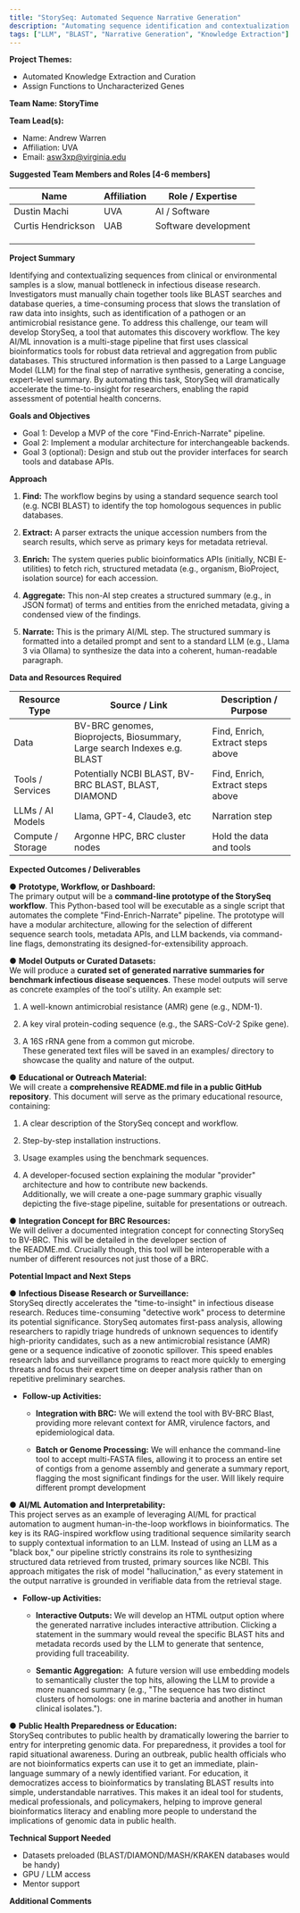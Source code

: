 ```yaml
---
title: "StorySeq: Automated Sequence Narrative Generation"
description: "Automating sequence identification and contextualization using BLAST, database queries, and LLM narrative synthesis to accelerate pathogen and AMR gene discovery"
tags: ["LLM", "BLAST", "Narrative Generation", "Knowledge Extraction"]
---
```


**Project Themes:**

- Automated Knowledge Extraction and Curation
- Assign Functions to Uncharacterized Genes

**Team Name: StoryTime**

**Team Lead(s):**

- Name: Andrew Warren
- Affiliation: UVA
- Email: asw3xp@virginia.edu

**Suggested Team Members and Roles \[4-6 members\]**

| Name               | Affiliation | Role / Expertise     |
| ------------------ | ----------- | -------------------- |
| Dustin Machi       | UVA         | AI / Software        |
| Curtis Hendrickson | UAB         | Software development |
|                    |             |                      |
|                    |             |                      |
|                    |             |                      |

**Project Summary**

Identifying and contextualizing sequences from clinical or environmental samples is a slow, manual bottleneck in infectious disease research. Investigators must manually chain together tools like BLAST searches and database queries, a time-consuming process that slows the translation of raw data into insights, such as identification of a pathogen or an antimicrobial resistance gene. To address this challenge, our team will develop StorySeq, a tool that automates this discovery workflow. The key AI/ML innovation is a multi-stage pipeline that first uses classical bioinformatics tools for robust data retrieval and aggregation from public databases. This structured information is then passed to a Large Language Model (LLM) for the final step of narrative synthesis, generating a concise, expert-level summary. By automating this task, StorySeq will dramatically accelerate the time-to-insight for researchers, enabling the rapid assessment of potential health concerns.

**Goals and Objectives**

- Goal 1: Develop a MVP of the core "Find-Enrich-Narrate" pipeline.
- Goal 2: Implement a modular architecture for interchangeable backends.
- Goal 3 (optional): Design and stub out the provider interfaces for search tools and database APIs.

**Approach**

1. **Find:** The workflow begins by using a standard sequence search tool (e.g. NCBI BLAST) to identify the top homologous sequences in public databases.

2. **Extract:** A parser extracts the unique accession numbers from the search results, which serve as primary keys for metadata retrieval.

3. **Enrich:** The system queries public bioinformatics APIs (initially, NCBI E-utilities) to fetch rich, structured metadata (e.g., organism, BioProject, isolation source) for each accession.

4. **Aggregate:** This non-AI step creates a structured summary (e.g., in JSON format) of terms and entities from the enriched metadata, giving a condensed view of the findings.

5. **Narrate:** This is the primary AI/ML step. The structured summary is formatted into a detailed prompt and sent to a standard LLM (e.g., Llama 3 via Ollama) to synthesize the data into a coherent, human-readable paragraph.

**Data and Resources Required**

| Resource Type     | Source / Link                                                            | Description / Purpose             |
| ----------------- | ------------------------------------------------------------------------ | --------------------------------- |
| Data              | BV-BRC genomes, Bioprojects, Biosummary, Large search Indexes e.g. BLAST | Find, Enrich, Extract steps above |
| Tools / Services  | Potentially NCBI BLAST, BV-BRC BLAST, BLAST, DIAMOND                     | Find, Enrich, Extract steps above |
| LLMs / AI Models  | Llama, GPT-4, Claude3, etc                                               | Narration step                    |
| Compute / Storage | Argonne HPC, BRC cluster nodes                                           | Hold the data and tools           |

**Expected Outcomes / Deliverables**

● **Prototype, Workflow, or Dashboard:**  
The primary output will be a **command-line prototype of the StorySeq workflow**. This Python-based tool will be executable as a single script that automates the complete "Find-Enrich-Narrate" pipeline. The prototype will have a modular architecture, allowing for the selection of different sequence search tools, metadata APIs, and LLM backends, via command-line flags, demonstrating its designed-for-extensibility approach.

● **Model Outputs or Curated Datasets:**  
We will produce a **curated set of generated narrative summaries for benchmark infectious disease sequences**. These model outputs will serve as concrete examples of the tool's utility. An example set:

1. A well-known antimicrobial resistance (AMR) gene (e.g., NDM-1).

2. A key viral protein-coding sequence (e.g., the SARS-CoV-2 Spike gene).

3. A 16S rRNA gene from a common gut microbe.  
   These generated text files will be saved in an examples/ directory to showcase the quality and nature of the output.

● **Educational or Outreach Material:**  
We will create a **comprehensive README.md file in a public GitHub repository**. This document will serve as the primary educational resource, containing:

1. A clear description of the StorySeq concept and workflow.

2. Step-by-step installation instructions.

3. Usage examples using the benchmark sequences.

4. A developer-focused section explaining the modular "provider" architecture and how to contribute new backends.  
   Additionally, we will create a one-page summary graphic visually depicting the five-stage pipeline, suitable for presentations or outreach.

● **Integration Concept for BRC Resources:**  
We will deliver a documented integration concept for connecting StorySeq to BV-BRC. This will be detailed in the developer section of the README.md. Crucially though, this tool will be interoperable with a number of different resources not just those of a BRC.

**Potential Impact and Next Steps**

● **Infectious Disease Research or Surveillance:**  
StorySeq directly accelerates the "time-to-insight" in infectious disease research. Reduces time-consuming "detective work" process to determine its potential significance. StorySeq automates first-pass analysis, allowing researchers to rapidly triage hundreds of unknown sequences to identify high-priority candidates, such as a new antimicrobial resistance (AMR) gene or a sequence indicative of zoonotic spillover. This speed enables research labs and surveillance programs to react more quickly to emerging threats and focus their expert time on deeper analysis rather than on repetitive preliminary searches.

- **Follow-up Activities:**
  - **Integration with BRC:** We will extend the tool with BV-BRC Blast, providing more relevant context for AMR, virulence factors, and epidemiological data.

  - **Batch or Genome Processing:** We will enhance the command-line tool to accept multi-FASTA files, allowing it to process an entire set of contigs from a genome assembly and generate a summary report, flagging the most significant findings for the user. Will likely require different prompt development

● **AI/ML Automation and Interpretability:**  
This project serves as an example of leveraging AI/ML for practical automation to augment human-in-the-loop workflows in bioinformatics. The key is its RAG-inspired workflow using traditional sequence similarity search to supply contextual information to an LLM. Instead of using an LLM as a "black box," our pipeline strictly constrains its role to synthesizing structured data retrieved from trusted, primary sources like NCBI. This approach mitigates the risk of model "hallucination," as every statement in the output narrative is grounded in verifiable data from the retrieval stage.

- **Follow-up Activities:**
  - **Interactive Outputs:** We will develop an HTML output option where the generated narrative includes interactive attribution. Clicking a statement in the summary would reveal the specific BLAST hits and metadata records used by the LLM to generate that sentence, providing full traceability.

  - **Semantic Aggregation:**  A future version will use embedding models to semantically cluster the top hits, allowing the LLM to provide a more nuanced summary (e.g., "The sequence has two distinct clusters of homologs: one in marine bacteria and another in human clinical isolates.").

● **Public Health Preparedness or Education:**  
StorySeq contributes to public health by dramatically lowering the barrier to entry for interpreting genomic data. For preparedness, it provides a tool for rapid situational awareness. During an outbreak, public health officials who are not bioinformatics experts can use it to get an immediate, plain-language summary of a newly identified variant. For education, it democratizes access to bioinformatics by translating BLAST results into simple, understandable narratives. This makes it an ideal tool for students, medical professionals, and policymakers, helping to improve general bioinformatics literacy and enabling more people to understand the implications of genomic data in public health.

**Technical Support Needed**

- Datasets preloaded (BLAST/DIAMOND/MASH/KRAKEN databases would be handy)
- GPU / LLM access
- Mentor support

**Additional Comments**
